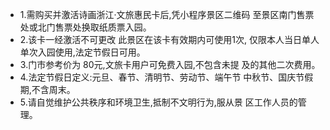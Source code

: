 - 1.需购买并激活诗画浙江·文旅惠民卡后,凭小程序景区二维码 至景区南门售票处或北门售票处换取纸质票入园。
- 2.该卡一经激活不可更改 此景区在该卡有效期内可使用1次, 仅限本人当日单人单次入园使用,法定节假日可用。
- 3.门市参考价为 80元,文旅卡用户可免费入园,不包含未提 及的其他二次费用。
- 4.法定节假日定义:元旦、春节、清明节、劳动节、端午节 中秋节、国庆节假期,不含周末。
- 5.请自觉维护公共秩序和环境卫生,抵制不文明行为,服从景 区工作人员的管理。